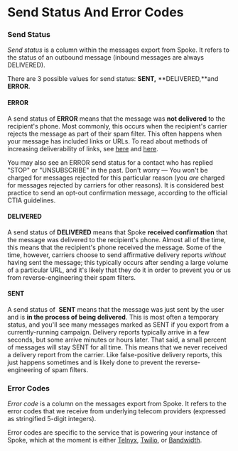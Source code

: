 # Send Status And Error Codes

### Send Status

*Send status* is a column within the messages export from
Spoke. It refers to the status of an outbound message (inbound messages
are always DELIVERED).

There are 3 possible values for send status: **SENT,** **DELIVERED,**and **ERROR**.

#### ERROR

A send status of **ERROR** means that the
message was **not delivered** to the recipient's phone.
Most commonly, this occurs when the recipient's carrier rejects the
message as part of their spam filter. This often happens when your
message has included links or URLs. To read about methods of increasing
deliverability of links, see [here](https://withtheranks.com/docs/spoke/for-spoke-admins/sending-links) and [here](https://withtheranks.com/docs/spoke/for-spoke-admins/short-link-domains).

You may also see an ERROR send status for a contact who has
replied "STOP" or "UNSUBSCRIBE" in the past. Don't worry —
You won't be charged for messages rejected for this particular
reason (you *are* charged for messages rejected by carriers
for other reasons). It is considered best practice to send an opt-out
confirmation message, according to the official CTIA guidelines.

#### DELIVERED

A send status of **DELIVERED** means that
Spoke **received confirmation** that the message was
delivered to the recipient's phone. Almost all of the time, this
means that the recipient's phone received the message. Some of the
time, however, carriers choose to send affirmative delivery reports
*without* having sent the message; this typically occurs after
sending a large volume of a particular URL, and it's likely that
they do it in order to prevent you or us from reverse-engineering
their spam filters.

#### SENT

A send status of  **SENT** means that the message was just sent by the user and is **in the process of being delivered**. This is most often a temporary status, and you'll see many
messages marked as SENT if you export from a currently-running
campaign. Delivery reports typically arrive in a few seconds,
but some arrive minutes or hours later. That said, a small
percent of messages will stay SENT for all time. This means that
we never received a delivery report from the carrier. Like
false-positive delivery reports, this just happens sometimes and
is likely done to prevent the reverse-engineering of spam
filters.

### Error Codes

*Error code* is a column on the messages export from Spoke.
It refers to the error codes that we receive from underlying telecom
providers (expressed as stringified 5-digit integers).

Error codes are specific to the service that is powering your
instance of Spoke, which at the moment is either [Telnyx](https://developers.telnyx.com/docs/api/v2/overview#error-codes), [Twilio](https://www.twilio.com/docs/api/errors#1-anchor), or [Bandwidth](https://dev.bandwidth.com/docs/messaging/errors/).

 